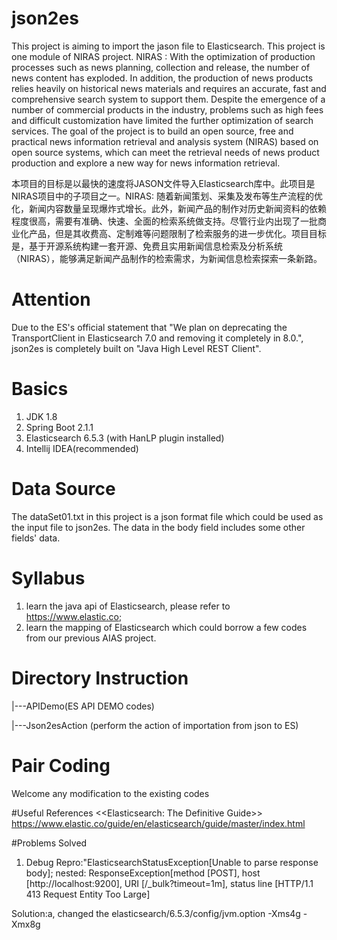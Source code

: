 # json2es
This project is aiming to import the jason file to Elasticsearch. This project is one module of NIRAS project. 
NIRAS : With the optimization of production processes such as news planning, collection and release, the number of news content has exploded. In addition, the production of news products relies heavily on historical news materials and requires an accurate, fast and comprehensive search system to support them. Despite the emergence of a number of commercial products in the industry, problems such as high fees and difficult customization have limited the further optimization of search services. The goal of the project is to build an open source, free and practical news information retrieval and analysis system (NIRAS) based on open source systems, which can meet the retrieval needs of news product production and explore a new way for news information retrieval.

本项目的目标是以最快的速度将JASON文件导入Elasticsearch库中。此项目是NIRAS项目中的子项目之一。NIRAS: 随着新闻策划、采集及发布等生产流程的优化，新闻内容数量呈现爆炸式增长。此外，新闻产品的制作对历史新闻资料的依赖程度很高，需要有准确、快速、全面的检索系统做支持。尽管行业内出现了一批商业化产品，但是其收费高、定制难等问题限制了检索服务的进一步优化。项目目标是，基于开源系统构建一套开源、免费且实用新闻信息检索及分析系统（NIRAS），能够满足新闻产品制作的检索需求，为新闻信息检索探索一条新路。

# Attention
Due to the ES's official statement that "We plan on deprecating the TransportClient in Elasticsearch 7.0 and removing it completely in 8.0.", json2es is completely built on "Java High Level REST Client".

# Basics
1. JDK 1.8
2. Spring Boot 2.1.1
3. Elasticsearch 6.5.3 (with HanLP plugin installed)
4. Intellij IDEA(recommended)

# Data Source
The dataSet01.txt in this project is a json format file which could be used as the input file to json2es. The data in the body field includes some
other fields' data.

# Syllabus
1. learn the java api of Elasticsearch, please refer to https://www.elastic.co;
2. learn the mapping of Elasticsearch which could borrow a few codes from our previous AIAS project.

# Directory Instruction 
|---APIDemo(ES API DEMO codes)

|---Json2esAction (perform the action of importation from json to ES)

# Pair Coding
Welcome any modification to the existing codes

#Useful References
<<Elasticsearch: The Definitive Guide>> https://www.elastic.co/guide/en/elasticsearch/guide/master/index.html

#Problems Solved
1. Debug Repro:"ElasticsearchStatusException[Unable to parse response body]; nested: ResponseException[method [POST], host [http://localhost:9200], URI [/_bulk?timeout=1m], status line [HTTP/1.1 413 Request Entity Too Large]

Solution:a, changed the elasticsearch/6.5.3/config/jvm.option -Xms4g -Xmx8g